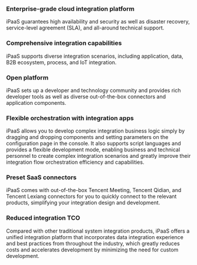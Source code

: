 ### Enterprise-grade cloud integration platform
iPaaS guarantees high availability and security as well as disaster recovery, service-level agreement (SLA), and all-around technical support.

### Comprehensive integration capabilities
iPaaS supports diverse integration scenarios, including application, data, B2B ecosystem, process, and IoT integration.

### Open platform
iPaaS sets up a developer and technology community and provides rich developer tools as well as diverse out-of-the-box connectors and application components.

### Flexible orchestration with integration apps
iPaaS allows you to develop complex integration business logic simply by dragging and dropping components and setting parameters on the configuration page in the console. It also supports script languages and provides a flexible development mode, enabling business and technical personnel to create complex integration scenarios and greatly improve their integration flow orchestration efficiency and capabilities.

### Preset SaaS connectors
iPaaS comes with out-of-the-box Tencent Meeting, Tencent Qidian, and Tencent Lexiang connectors for you to quickly connect to the relevant products, simplifying your integration design and development.

### Reduced integration TCO
Compared with other traditional system integration products, iPaaS offers a unified integration platform that incorporates data integration experience and best practices from throughout the industry, which greatly reduces costs and accelerates development by minimizing the need for custom development.

